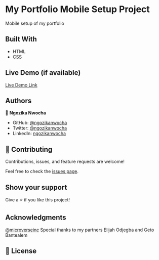 # My Portfolio Mobile Setup Project

Mobile setup of my portfolio

## Built With

- HTML
- CSS

## Live Demo (if available)

[Live Demo Link](https://livedemo.com)


## Authors

👤 **Ngozika Nwocha**

- GitHub: [@ngozikanwocha](https://github.com/githubhandle)
- Twitter: [@ngozikanwocha](https://twitter.com/twitterhandle)
- LinkedIn: [ngozikanwocha](https://linkedin.com/in/linkedinhandle)


## 🤝 Contributing

Contributions, issues, and feature requests are welcome!

Feel free to check the [issues page](../../issues/).

## Show your support

Give a ⭐️ if you like this project!

## Acknowledgments

[@microverseinc](https://github.com/microverseinc)
Special thanks to my partners Elijah Odjegba and Geto Bantealem

## 📝 License
